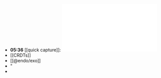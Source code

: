 - **05:36** [[quick capture]]:  ![Access%2520control%2520for%2520a%2520peer-to-peer%2520filesystem%2520based%2520on%2520cryptographic%2520capabilities](../assets/Access%2520control%2520for%2520a%2520peer-to-peer%2520filesystem%2520based%2520on%2520cryptographic%2520capabilities.pdf)
- [[CRDTs]]
- [[@endo/exo]]
- "
-
